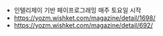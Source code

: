 
- 인텔리제이 기반 페이프로그래밍 매주 토요일 시작
- https://yozm.wishket.com/magazine/detail/1698/
- https://yozm.wishket.com/magazine/detail/692/

